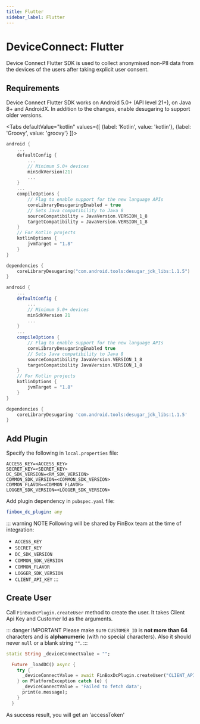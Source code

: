 ```yaml
---
title: Flutter
sidebar_label: Flutter
---
```



# DeviceConnect: Flutter

Device Connect Flutter SDK is used to collect anonymised non-PII data from the devices of the users after taking explicit user consent.


## Requirements

Device Connect Flutter SDK works on Android 5.0+ (API level 21+), on Java 8+ and AndroidX. In addition to the changes, enable desugaring to support older versions.

<Tabs
  defaultValue="kotlin"
  values={[
    {label: 'Kotlin', value: 'kotlin'},
    {label: 'Groovy', value: 'groovy'}
  ]}>

  <TabItem value="kotlin">

```kotlin
android {
    ...
    defaultConfig {
        ...
        // Minimum 5.0+ devices
        minSdkVersion(21)
        ...
    }
    ...
    compileOptions {
        // Flag to enable support for the new language APIs
        coreLibraryDesugaringEnabled = true
        // Sets Java compatibility to Java 8
        sourceCompatibility = JavaVersion.VERSION_1_8
        targetCompatibility = JavaVersion.VERSION_1_8
    }
    // For Kotlin projects
    kotlinOptions {
        jvmTarget = "1.8"
    }
}

dependencies {
    coreLibraryDesugaring("com.android.tools:desugar_jdk_libs:1.1.5")
}
```

</TabItem>
<TabItem value="groovy" label="Groovy">

```groovy
android {
    ...
    defaultConfig {
        ...
        // Minimum 5.0+ devices
        minSdkVersion 21
        ...
    }
    ...
    compileOptions {
        // Flag to enable support for the new language APIs
        coreLibraryDesugaringEnabled true
        // Sets Java compatibility to Java 8
        sourceCompatibility JavaVersion.VERSION_1_8
        targetCompatibility JavaVersion.VERSION_1_8
    }
    // For Kotlin projects
    kotlinOptions {
        jvmTarget = "1.8"
    }
}

dependencies {
    coreLibraryDesugaring 'com.android.tools:desugar_jdk_libs:1.1.5'
}
```

</TabItem>
</Tabs>


## Add Plugin

Specify the following in `local.properties` file:
  ```
  ACCESS_KEY=<ACCESS_KEY>
  SECRET_KEY=<SECRET_KEY>
  DC_SDK_VERSION=<RM_SDK_VERSION>
  COMMON_SDK_VERSION=<COMMON_SDK_VERSION>
  COMMON_FLAVOR=<COMMON_FLAVOR>
  LOGGER_SDK_VERSION=<LOGGER_SDK_VERSION>
  ```

Add plugin dependency in `pubspec.yaml` file:
  ```yml
  finbox_dc_plugin: any
  ```

::: warning NOTE
Following will be shared by FinBox team at the time of integration:
- `ACCESS_KEY`
- `SECRET_KEY`
- `DC_SDK_VERSION`
- `COMMON_SDK_VERSION`
- `COMMON_FLAVOR`
- `LOGGER_SDK_VERSION`
- `CLIENT_API_KEY`
:::


## Create User

Call `FinBoxDcPlugin.createUser` method to create the user. It takes Client Api Key and Customer Id as the arguments.

::: danger IMPORTANT
Please make sure `CUSTOMER_ID` is **not more than 64** characters and is **alphanumeric** (with no special characters). Also it should never `null` or a blank string `""`.
:::

  ```dart
  static String _deviceConnectValue = "";

    Future _loadDC() async {
      try {
        _deviceConnectValue = await FinBoxDcPlugin.createUser("CLIENT_API_KEY", "CUSTOMER_ID");
      } on PlatformException catch (e) {
        _deviceConnectValue = 'Failed to fetch data';
        print(e.message);
      }
    }
  ```
As success result, you will get an 'accessToken'

